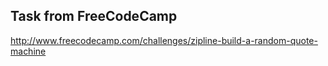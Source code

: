 Task from FreeCodeCamp
----------------------
http://www.freecodecamp.com/challenges/zipline-build-a-random-quote-machine
